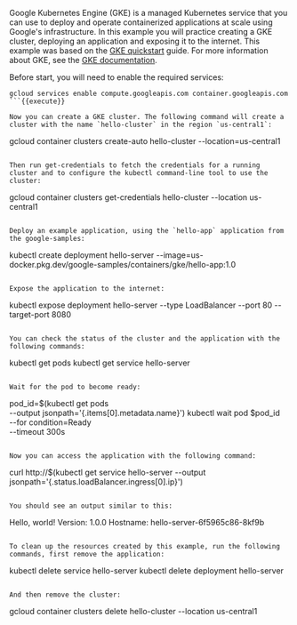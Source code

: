 Google Kubernetes Engine (GKE) is a managed Kubernetes service that you can use to deploy and operate containerized applications at scale using Google's infrastructure. In this example you will practice creating a GKE cluster, deploying an application and exposing it to the internet. This example was based on the [GKE quickstart](https://cloud.google.com/kubernetes-engine/docs/quickstart) guide. For more information about GKE, see the [GKE documentation](https://cloud.google.com/kubernetes-engine/docs).


Before start, you will need to enable the required services:

```
gcloud services enable compute.googleapis.com container.googleapis.com
```{{execute}}

Now you can create a GKE cluster. The following command will create a cluster with the name `hello-cluster` in the region `us-central1`:

```
gcloud container clusters create-auto hello-cluster --location=us-central1
```{{execute}}

Then run get-credentials to fetch the credentials for a running cluster and to configure the kubectl command-line tool to use the cluster:

```
gcloud container clusters get-credentials hello-cluster --location us-central1
```{{execute}}

Deploy an example application, using the `hello-app` application from the google-samples:

```
kubectl create deployment hello-server --image=us-docker.pkg.dev/google-samples/containers/gke/hello-app:1.0
```{{execute}}

Expose the application to the internet:

```
kubectl expose deployment hello-server --type LoadBalancer --port 80 --target-port 8080
```{{execute}}

You can check the status of the cluster and the application with the following commands:

```
kubectl get pods
kubectl get service hello-server
```{{execute}}

Wait for the pod to become ready:

```
pod_id=$(kubectl get pods \
    --output jsonpath='{.items[0].metadata.name}')
kubectl wait pod $pod_id \
    --for condition=Ready \
    --timeout 300s
```{{execute}}

Now you can access the application with the following command:

```
curl http://$(kubectl get service hello-server --output jsonpath='{.status.loadBalancer.ingress[0].ip}')
```{{execute}}

You should see an output similar to this:

``` 
Hello, world!
Version: 1.0.0
Hostname: hello-server-6f5965c86-8kf9b
```

To clean up the resources created by this example, run the following commands, first remove the application:

```
kubectl delete service hello-server
kubectl delete deployment hello-server
```{{execute}}

And then remove the cluster:

```
gcloud container clusters delete hello-cluster --location us-central1
```{{execute}}

